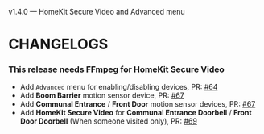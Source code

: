 v1.4.0 — HomeKit Secure Video and Advanced menu
# CHANGELOGS

### This release needs FFmpeg for HomeKit Secure Video

- Add `Advanced` menu for enabling/disabling devices, PR: [#64](https://github.com/OrigamiDream/homebridge-daelim-smarthome/pull/64)
- Add **Boom Barrier** motion sensor device, PR: [#67](https://github.com/OrigamiDream/homebridge-daelim-smarthome/pull/67)
- Add **Communal Entrance** / **Front Door** motion sensor devices, PR: [#67](https://github.com/OrigamiDream/homebridge-daelim-smarthome/pull/67)
- Add **HomeKit Secure Video** for **Communal Entrance Doorbell** / **Front Door Doorbell** (When someone visited only), PR: [#69](https://github.com/OrigamiDream/homebridge-daelim-smarthome/pull/69)

